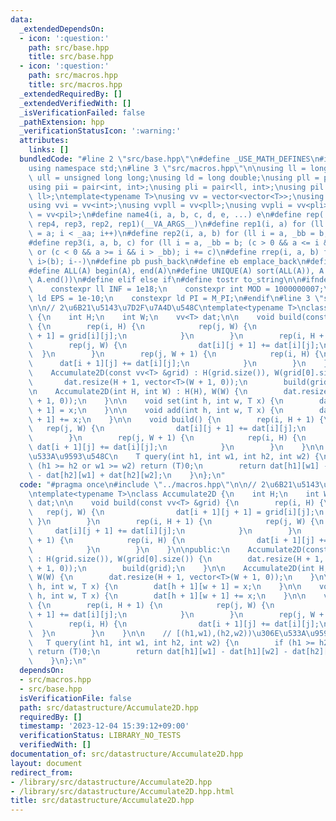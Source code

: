 ```yaml
---
data:
  _extendedDependsOn:
  - icon: ':question:'
    path: src/base.hpp
    title: src/base.hpp
  - icon: ':question:'
    path: src/macros.hpp
    title: src/macros.hpp
  _extendedRequiredBy: []
  _extendedVerifiedWith: []
  _isVerificationFailed: false
  _pathExtension: hpp
  _verificationStatusIcon: ':warning:'
  attributes:
    links: []
  bundledCode: "#line 2 \"src/base.hpp\"\n#define _USE_MATH_DEFINES\n#include <bits/stdc++.h>\n\
    using namespace std;\n#line 3 \"src/macros.hpp\"\n\nusing ll = long long;\nusing\
    \ ull = unsigned long long;\nusing ld = long double;\nusing pll = pair<ll, ll>;\n\
    using pii = pair<int, int>;\nusing pli = pair<ll, int>;\nusing pil = pair<int,\
    \ ll>;\ntemplate<typename T>\nusing vv = vector<vector<T>>;\nusing vvl = vv<ll>;\n\
    using vvi = vv<int>;\nusing vvpll = vv<pll>;\nusing vvpli = vv<pli>;\nusing vvpil\
    \ = vv<pil>;\n#define name4(i, a, b, c, d, e, ...) e\n#define rep(...) name4(__VA_ARGS__,\
    \ rep4, rep3, rep2, rep1)(__VA_ARGS__)\n#define rep1(i, a) for (ll i = 0, _aa\
    \ = a; i < _aa; i++)\n#define rep2(i, a, b) for (ll i = a, _bb = b; i < _bb; i++)\n\
    #define rep3(i, a, b, c) for (ll i = a, _bb = b; (c > 0 && a <= i && i < _bb)\
    \ or (c < 0 && a >= i && i > _bb); i += c)\n#define rrep(i, a, b) for (ll i=(a);\
    \ i>(b); i--)\n#define pb push_back\n#define eb emplace_back\n#define mkp make_pair\n\
    #define ALL(A) begin(A), end(A)\n#define UNIQUE(A) sort(ALL(A)), A.erase(unique(ALL(A)),\
    \ A.end())\n#define elif else if\n#define tostr to_string\n\n#ifndef CONSTANTS\n\
    \    constexpr ll INF = 1e18;\n    constexpr int MOD = 1000000007;\n    constexpr\
    \ ld EPS = 1e-10;\n    constexpr ld PI = M_PI;\n#endif\n#line 3 \"src/datastructure/Accumulate2D.hpp\"\
    \n\n// 2\u6B21\u5143\u7D2F\u7A4D\u548C\ntemplate<typename T>\nclass Accumulate2D\
    \ {\n    int H;\n    int W;\n    vv<T> dat;\n\n    void build(const vv<T> &grid)\
    \ {\n        rep(i, H) {\n            rep(j, W) {\n                dat[i + 1][j\
    \ + 1] = grid[i][j];\n            }\n        }\n        rep(i, H + 1) {\n    \
    \        rep(j, W) {\n                dat[i][j + 1] += dat[i][j];\n          \
    \  }\n        }\n        rep(j, W + 1) {\n            rep(i, H) {\n          \
    \      dat[i + 1][j] += dat[i][j];\n            }\n        }\n    }\n\npublic:\n\
    \    Accumulate2D(const vv<T> &grid) : H(grid.size()), W(grid[0].size()) {\n \
    \       dat.resize(H + 1, vector<T>(W + 1, 0));\n        build(grid);\n    }\n\
    \n    Accumulate2D(int H, int W) : H(H), W(W) {\n        dat.resize(H + 1, vector<T>(W\
    \ + 1, 0));\n    }\n\n    void set(int h, int w, T x) {\n        dat[h + 1][w\
    \ + 1] = x;\n    }\n\n    void add(int h, int w, T x) {\n        dat[h + 1][w\
    \ + 1] += x;\n    }\n\n    void build() {\n        rep(i, H + 1) {\n         \
    \   rep(j, W) {\n                dat[i][j + 1] += dat[i][j];\n            }\n\
    \        }\n        rep(j, W + 1) {\n            rep(i, H) {\n               \
    \ dat[i + 1][j] += dat[i][j];\n            }\n        }\n    }\n\n    // [(h1,w1),(h2,w2))\u306E\
    \u533A\u9593\u548C\n    T query(int h1, int w1, int h2, int w2) {\n        if\
    \ (h1 >= h2 or w1 >= w2) return (T)0;\n        return dat[h1][w1] - dat[h1][w2]\
    \ - dat[h2][w1] + dat[h2][w2];\n    }\n};\n"
  code: "#pragma once\n#include \"../macros.hpp\"\n\n// 2\u6B21\u5143\u7D2F\u7A4D\u548C\
    \ntemplate<typename T>\nclass Accumulate2D {\n    int H;\n    int W;\n    vv<T>\
    \ dat;\n\n    void build(const vv<T> &grid) {\n        rep(i, H) {\n         \
    \   rep(j, W) {\n                dat[i + 1][j + 1] = grid[i][j];\n           \
    \ }\n        }\n        rep(i, H + 1) {\n            rep(j, W) {\n           \
    \     dat[i][j + 1] += dat[i][j];\n            }\n        }\n        rep(j, W\
    \ + 1) {\n            rep(i, H) {\n                dat[i + 1][j] += dat[i][j];\n\
    \            }\n        }\n    }\n\npublic:\n    Accumulate2D(const vv<T> &grid)\
    \ : H(grid.size()), W(grid[0].size()) {\n        dat.resize(H + 1, vector<T>(W\
    \ + 1, 0));\n        build(grid);\n    }\n\n    Accumulate2D(int H, int W) : H(H),\
    \ W(W) {\n        dat.resize(H + 1, vector<T>(W + 1, 0));\n    }\n\n    void set(int\
    \ h, int w, T x) {\n        dat[h + 1][w + 1] = x;\n    }\n\n    void add(int\
    \ h, int w, T x) {\n        dat[h + 1][w + 1] += x;\n    }\n\n    void build()\
    \ {\n        rep(i, H + 1) {\n            rep(j, W) {\n                dat[i][j\
    \ + 1] += dat[i][j];\n            }\n        }\n        rep(j, W + 1) {\n    \
    \        rep(i, H) {\n                dat[i + 1][j] += dat[i][j];\n          \
    \  }\n        }\n    }\n\n    // [(h1,w1),(h2,w2))\u306E\u533A\u9593\u548C\n \
    \   T query(int h1, int w1, int h2, int w2) {\n        if (h1 >= h2 or w1 >= w2)\
    \ return (T)0;\n        return dat[h1][w1] - dat[h1][w2] - dat[h2][w1] + dat[h2][w2];\n\
    \    }\n};\n"
  dependsOn:
  - src/macros.hpp
  - src/base.hpp
  isVerificationFile: false
  path: src/datastructure/Accumulate2D.hpp
  requiredBy: []
  timestamp: '2023-12-04 15:39:12+09:00'
  verificationStatus: LIBRARY_NO_TESTS
  verifiedWith: []
documentation_of: src/datastructure/Accumulate2D.hpp
layout: document
redirect_from:
- /library/src/datastructure/Accumulate2D.hpp
- /library/src/datastructure/Accumulate2D.hpp.html
title: src/datastructure/Accumulate2D.hpp
---
```

